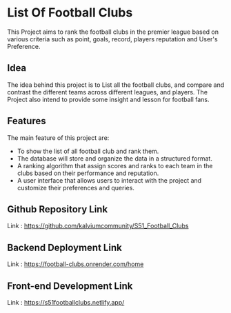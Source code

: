 
# List Of Football Clubs

This Project aims to rank the football clubs in the premier league based on various criteria such as point, goals, record, players reputation and User's Preference.

## Idea

The idea behind this project is to List all the football clubs, and compare and contrast the different teams across different leagues, and players. The Project also intend to provide some insight and lesson for football fans.

## Features

The main feature of this project are:

- To show the list of all football club and rank them.
- The database will store and organize the data in a structured format.
- A ranking algorithm that assign scores and ranks to each team in the clubs based on their performance and reputation.
- A user interface that allows users to interact with the project and customize their preferences and queries.

## Github Repository Link

Link : https://github.com/kalviumcommunity/S51_Football_Clubs

## Backend Deployment Link

Link : https://football-clubs.onrender.com/home

## Front-end Development Link

Link : https://s51footballclubs.netlify.app/


